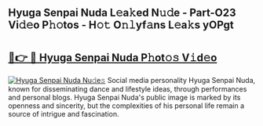 ## Hyuga Senpai Nuda L𝚎a𝚔ed N𝚞𝚍e - Part-O23 Vi𝚍𝚎o P𝚑𝚘tos - H𝚘𝚝 O𝚗𝚕yf𝚊ns L𝚎a𝚔s yOPgt

# <h2><a href="http://kf3vdq.oniu.top/?m=Hyuga+Senpai+Nuda">🔗👉 🔴 Hyuga Senpai Nuda P𝚑ot𝚘𝚜 V𝚒d𝚎o</a></h2>

[![Hyuga Senpai Nuda Nu𝚍e𝚜](https://i.imgur.com/0qMVB7G.gif)](http://kf3vdq.oniu.top/?m=Hyuga+Senpai+Nuda)
Social media personality Hyuga Senpai Nuda, known for disseminating dance and lifestyle ideas, through performances and personal blogs. Hyuga Senpai Nuda's public image is marked by its openness and sincerity, but the complexities of his personal life remain a source of intrigue and fascination.  

